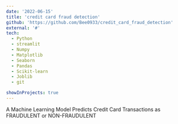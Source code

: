```yaml
---
date: '2022-06-15'
title: 'credit card fraud detection'
github: 'https://github.com/Bee0933/credit_card_fraud_detection'
external: '#'
tech:
  - Python 
  - streamlit
  - Numpy
  - Matplotlib
  - Seaborn
  - Pandas 
  - Scikit-learn
  - Joblib
  - git

showInProjects: true
---
```


A Machine Learning Model Predicts Credit Card Transactions as FRAUDULENT or NON-FRAUDULENT 